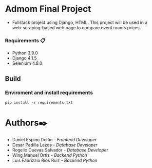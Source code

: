 # Admom Final Project

- Fullstack project using Django, HTML. This project will be used in a web-scraping-based web page to compare event rooms prices.

### Requirements 📋
- Python 3.9.0
- Django 4.1.5
- Selenium 4.8.0

## Build
### Enviroment and install requirements

`pip install -r requirements.txt`


# Authors✒️
- Daniel Espino Delfin - *Frontend Developer* 
- Cesar Padilla Lazos - *Database Developer* 
- Rogelio Cuevas Salvador - *Database Developer* 
- Wing Manuel Ortiz - *Backend Python* 
- Luis Fabrizzio Rios Ruiz - *Backend Python* 

